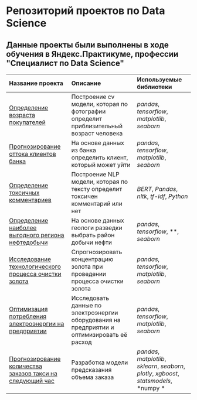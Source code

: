 # Репозиторий проектов по Data Science<br>

## Данные проекты были выполнены в ходе обучения в Яндекс.Практикуме, профессии "Специалист по Data Science"

| Название проекта | Описание | Используемые библиотеки | 
| :---------------------- | :---------------------- | :---------------------- |
| [Определение возраста покупателей](CVFace) | Построение cv модели, которая по фотографии определит приблизительный возраст человека| *pandas*, *tensorflow*, *matplotlib*, *seaborn* |
| [Прогнозирование оттока клиентов банка](ClientChurn) | На основе данных из банка определить клиент, который может уйти|*pandas*, *tensorflow*, *matplotlib*, *seaborn*|
| [Определение токсичных комментариев](DS_NLP) | Построение NLP модели, которая по тексту определит токсичен комментарий или нет| *BERT*, *Pandas*, *nltk*, *tf-idf*, *Python* |
| [Определение наиболее выгодного региона нефтедобычи](DrillingWell) | На основе данных геологи разведки выбрать район добычи нефти| *pandas*, *tensorflow*, **, *seaborn* |
| [Исследование технологического процесса очистки золота](GoldRecovery) | Спрогнозировать концентрацию золота при проведении процесса очистки золота| *pandas*, *tensorflow*, *matplotlib*, *seaborn* |
| [Оптимизация потребления  электроэнергии на предприятии](Metallurgy) | Исследовать данные по электроэнергии оборудования на предприятии и оптимизировать её расход | *pandas*, *tensorflow*, *matplotlib*, *seaborn* |
| [Прогнозирование количества заказов такси на следующий час](TimeSeries) | Разработка модели предсказания объема заказа| *pandas*, *matplotlib*, *sklearn*, *seaborn*, *plotly*, *xgboost*, *statsmodels*, *numpy * |


